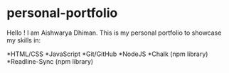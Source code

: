 # personal-portfolio
Hello ! I am Aishwarya Dhiman.
This is my personal portfolio to showcase my skills in:

*HTML/CSS
*JavaScript
*Git/GitHub
*NodeJS
*Chalk (npm library)
*Readline-Sync (npm library)
